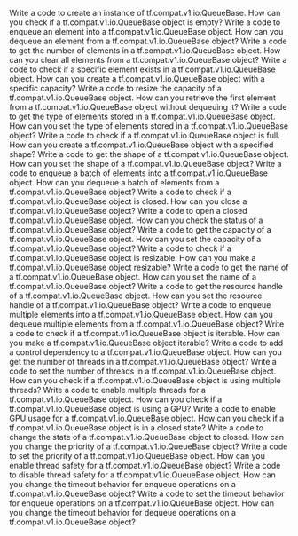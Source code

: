 Write a code to create an instance of tf.compat.v1.io.QueueBase.
How can you check if a tf.compat.v1.io.QueueBase object is empty?
Write a code to enqueue an element into a tf.compat.v1.io.QueueBase object.
How can you dequeue an element from a tf.compat.v1.io.QueueBase object?
Write a code to get the number of elements in a tf.compat.v1.io.QueueBase object.
How can you clear all elements from a tf.compat.v1.io.QueueBase object?
Write a code to check if a specific element exists in a tf.compat.v1.io.QueueBase object.
How can you create a tf.compat.v1.io.QueueBase object with a specific capacity?
Write a code to resize the capacity of a tf.compat.v1.io.QueueBase object.
How can you retrieve the first element from a tf.compat.v1.io.QueueBase object without dequeuing it?
Write a code to get the type of elements stored in a tf.compat.v1.io.QueueBase object.
How can you set the type of elements stored in a tf.compat.v1.io.QueueBase object?
Write a code to check if a tf.compat.v1.io.QueueBase object is full.
How can you create a tf.compat.v1.io.QueueBase object with a specified shape?
Write a code to get the shape of a tf.compat.v1.io.QueueBase object.
How can you set the shape of a tf.compat.v1.io.QueueBase object?
Write a code to enqueue a batch of elements into a tf.compat.v1.io.QueueBase object.
How can you dequeue a batch of elements from a tf.compat.v1.io.QueueBase object?
Write a code to check if a tf.compat.v1.io.QueueBase object is closed.
How can you close a tf.compat.v1.io.QueueBase object?
Write a code to open a closed tf.compat.v1.io.QueueBase object.
How can you check the status of a tf.compat.v1.io.QueueBase object?
Write a code to get the capacity of a tf.compat.v1.io.QueueBase object.
How can you set the capacity of a tf.compat.v1.io.QueueBase object?
Write a code to check if a tf.compat.v1.io.QueueBase object is resizable.
How can you make a tf.compat.v1.io.QueueBase object resizable?
Write a code to get the name of a tf.compat.v1.io.QueueBase object.
How can you set the name of a tf.compat.v1.io.QueueBase object?
Write a code to get the resource handle of a tf.compat.v1.io.QueueBase object.
How can you set the resource handle of a tf.compat.v1.io.QueueBase object?
Write a code to enqueue multiple elements into a tf.compat.v1.io.QueueBase object.
How can you dequeue multiple elements from a tf.compat.v1.io.QueueBase object?
Write a code to check if a tf.compat.v1.io.QueueBase object is iterable.
How can you make a tf.compat.v1.io.QueueBase object iterable?
Write a code to add a control dependency to a tf.compat.v1.io.QueueBase object.
How can you get the number of threads in a tf.compat.v1.io.QueueBase object?
Write a code to set the number of threads in a tf.compat.v1.io.QueueBase object.
How can you check if a tf.compat.v1.io.QueueBase object is using multiple threads?
Write a code to enable multiple threads for a tf.compat.v1.io.QueueBase object.
How can you check if a tf.compat.v1.io.QueueBase object is using a GPU?
Write a code to enable GPU usage for a tf.compat.v1.io.QueueBase object.
How can you check if a tf.compat.v1.io.QueueBase object is in a closed state?
Write a code to change the state of a tf.compat.v1.io.QueueBase object to closed.
How can you change the priority of a tf.compat.v1.io.QueueBase object?
Write a code to set the priority of a tf.compat.v1.io.QueueBase object.
How can you enable thread safety for a tf.compat.v1.io.QueueBase object?
Write a code to disable thread safety for a tf.compat.v1.io.QueueBase object.
How can you change the timeout behavior for enqueue operations on a tf.compat.v1.io.QueueBase object?
Write a code to set the timeout behavior for enqueue operations on a tf.compat.v1.io.QueueBase object.
How can you change the timeout behavior for dequeue operations on a tf.compat.v1.io.QueueBase object?